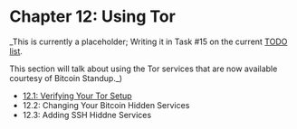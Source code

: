 # Chapter 12: Using Tor

_This is currently a placeholder; Writing it in Task #15 on the current [TODO list](https://github.com/BlockchainCommons/Learning-Bitcoin-from-the-Command-Line/blob/master/TODO.md).

This section will talk about using the Tor services that are now available courtesy of Bitcoin Standup._)

  * [12.1: Verifying Your Tor Setup](https://github.com/BlockchainCommons/Learning-Bitcoin-from-the-Command-Line/12_1_Verifying_Your_Tor_Setup)
  * 12.2: Changing Your Bitcoin Hidden Services
  * 12.3: Adding SSH Hiddne Services
